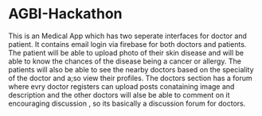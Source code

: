 # AGBI-Hackathon
This is an Medical App which has two seperate interfaces for doctor and patient.
It contains email login via firebase for both doctors and patients.
The patient will be able to upload photo of their skin disease and will be able to know the chances of the disease being a cancer or allergy.
The patients will also be able to see the nearby doctors based on the speciality of the doctor and a;so view their profiles.
The doctors section has a forum where evry doctor registers can upload posts conataining image and description and the other doctors 
will alse be able to comment on it encouraging discussion , so its basically a discussion forum for doctors.
